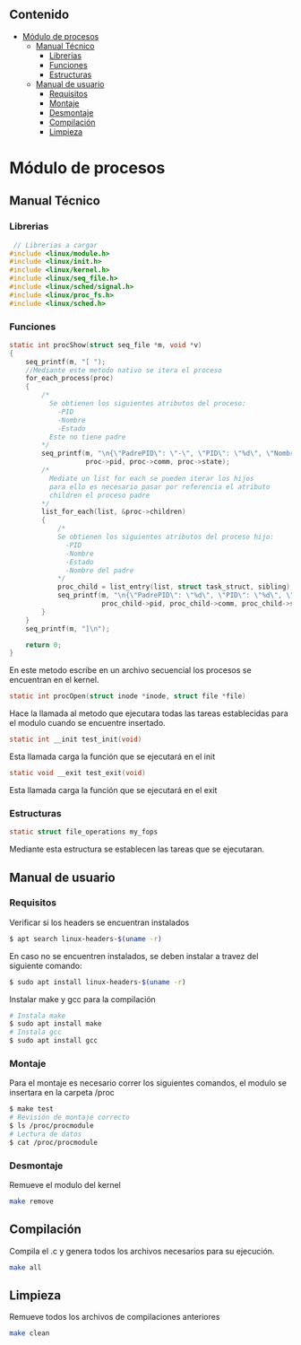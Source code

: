 ## Contenido
- [Módulo de procesos](#módulo-de-procesos)
  * [Manual Técnico](#manual-técnico)
    + [Librerias](#librerias)
    + [Funciones](#funciones)
    + [Estructuras](#estructuras)
  * [Manual de usuario](#manual-de-usuario)
    + [Requisitos](#requisitos)
    + [Montaje](#montaje)
    + [Desmontaje](#desmontaje)
    + [Compilación](#compilación)
    + [Limpieza](#limpieza)

# Módulo de procesos
## Manual Técnico
### Librerias
```c
 // Librerias a cargar
#include <linux/module.h>
#include <linux/init.h>
#include <linux/kernel.h>
#include <linux/seq_file.h>
#include <linux/sched/signal.h>
#include <linux/proc_fs.h>
#include <linux/sched.h>
 ```

### Funciones
```c
static int procShow(struct seq_file *m, void *v)
{
    seq_printf(m, "[ ");
    //Mediante este metodo nativo se itera el proceso
    for_each_process(proc)
    {
        /*
          Se obtienen los siguientes atributos del proceso:
            -PID
            -Nombre
            -Estado
          Este no tiene padre
        */
        seq_printf(m, "\n{\"PadrePID\": \"-\", \"PID\": \"%d\", \"Nombre\": \"%s\", \"Estado\": \"%ld\"},",
                   proc->pid, proc->comm, proc->state);
        /*
          Mediate un list for each se pueden iterar los hijos
          para ello es necesario pasar por referencia el atributo 
          children el proceso padre
        */
        list_for_each(list, &proc->children)
        {
            /*
            Se obtienen los siguientes atributos del proceso hijo:
              -PID
              -Nombre
              -Estado
              -Nombre del padre
            */
            proc_child = list_entry(list, struct task_struct, sibling);
            seq_printf(m, "\n{\"PadrePID\": \"%d\", \"PID\": \"%d\", \"Nombre\": \"%s\", \"Estado\": \"%ld\"},", proc->pid,
                       proc_child->pid, proc_child->comm, proc_child->state);
        }
    }
    seq_printf(m, "]\n");

    return 0;
}
```
En este metodo escribe en un archivo secuencial los procesos se encuentran en el kernel. 
```c
static int procOpen(struct inode *inode, struct file *file)
```
Hace la llamada al metodo que ejecutara todas las tareas establecidas para el modulo cuando se encuentre insertado.
```c
static int __init test_init(void)
```
Esta llamada carga la función que se ejecutará en el init
```c
static void __exit test_exit(void)
```
Esta llamada carga la función que se ejecutará en el exit
### Estructuras
```c
static struct file_operations my_fops
```
Mediante esta estructura se establecen las tareas que se ejecutaran.
## Manual de usuario
### Requisitos

Verificar si los headers se encuentran instalados
```sh
$ apt search linux-headers-$(uname -r) 
```
En caso no se encuentren instalados, se deben instalar a travez del siguiente comando:
```sh
$ sudo apt install linux-headers-$(uname -r)
```
Instalar make y gcc para la compilación
```sh
# Instala make
$ sudo apt install make
# Instala gcc
$ sudo apt install gcc
```

### Montaje

Para el montaje es necesario correr los siguientes comandos, el modulo se insertara en la carpeta /proc
```sh
$ make test
# Revisión de montaje correcto
$ ls /proc/procmodule
# Lectura de datos 
$ cat /proc/procmodule
```

### Desmontaje

Remueve el modulo del kernel

```sh
make remove
```

## Compilación

Compila el .c y genera todos los archivos necesarios para su ejecución.

```sh
make all
```

## Limpieza

Remueve todos los archivos de compilaciones anteriores

```sh
make clean
```